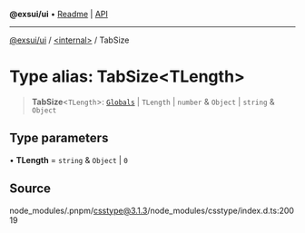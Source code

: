 **@exsui/ui** • [Readme](../../README.md) \| [API](../../globals.md)

***

[@exsui/ui](../../README.md) / [\<internal\>](../README.md) / TabSize

# Type alias: TabSize\<TLength\>

> **TabSize**\<`TLength`\>: [`Globals`](Globals.md) \| `TLength` \| `number` & `Object` \| `string` & `Object`

## Type parameters

• **TLength** = `string` & `Object` \| `0`

## Source

node\_modules/.pnpm/csstype@3.1.3/node\_modules/csstype/index.d.ts:20019
